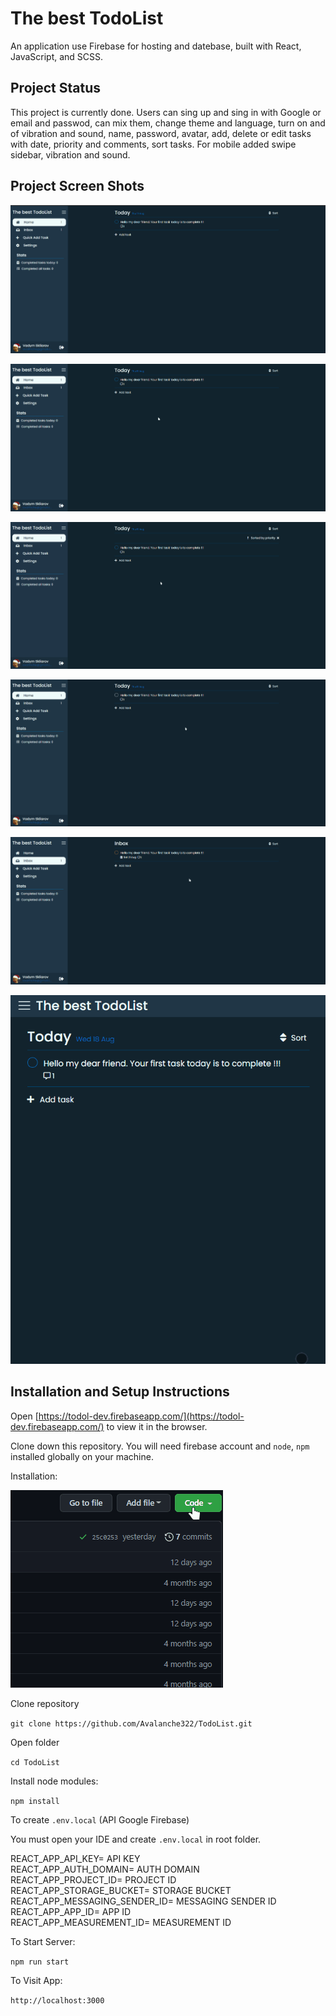 # The best TodoList

An application use Firebase for hosting and datebase, built with React, JavaScript, and SCSS.

## Project Status

This project is currently done. Users can sing up and sing in with Google or email and passwod, can mix them, change theme and language, turn on and of vibration and sound, name, password, avatar, add, delete or edit tasks with date, priority and comments, sort tasks. For mobile added swipe sidebar, vibration and sound.

## Project Screen Shots

![home page](./src/assets/img/markdown/Screenshot_1.png)

![quick add task](./src/assets/img/markdown/quick-add-task.gif)

![settings](./src/assets/img/markdown/settings.gif)

![context menu](./src/assets/img/markdown/context-menu.gif)

![task details](./src/assets/img/markdown/task-details.gif)

![swipe sidebar](./src/assets/img/swipe-menu.gif)

## Installation and Setup Instructions

Open [https://todol-dev.firebaseapp.com/](https://todol-dev.firebaseapp.com/) to view it in the browser.

Clone down this repository. You will need firebase account and `node`, `npm` installed globally on your machine.

Installation:

![how download](./src/assets/img/markdown/how-download.gif)

Clone repository

`git clone https://github.com/Avalanche322/TodoList.git`

Open folder

`cd TodoList`

Install node modules:

`npm install`

To create `.env.local` (API Google Firebase)

You must open your IDE and create `.env.local` in root folder.

REACT_APP_API_KEY= API KEY <br />
REACT_APP_AUTH_DOMAIN= AUTH DOMAIN <br />
REACT_APP_PROJECT_ID= PROJECT ID <br />
REACT_APP_STORAGE_BUCKET= STORAGE BUCKET <br />
REACT_APP_MESSAGING_SENDER_ID= MESSAGING SENDER ID <br />
REACT_APP_APP_ID= APP ID <br />
REACT_APP_MEASUREMENT_ID= MEASUREMENT ID <br />

To Start Server:

`npm run start`

To Visit App:

`http://localhost:3000`
